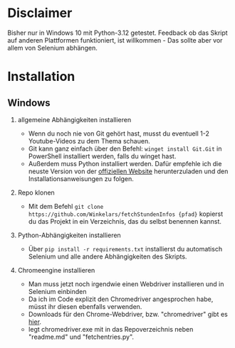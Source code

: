 # Disclaimer
Bisher nur in Windows 10 mit Python-3.12 getestet.
Feedback ob das Skript auf anderen Plattformen funktioniert, ist willkommen - Das sollte aber vor allem von Selenium abhängen.

# Installation
## Windows
1. allgemeine Abhängigkeiten installieren
    - Wenn du noch nie von Git gehört hast, musst du eventuell 1-2 Youtube-Videos zu dem Thema schauen.
    - Git kann ganz einfach über den Befehl: ```winget install Git.Git``` in PowerShell installiert werden, falls du winget hast.
    - Außerdem muss Python installiert werden. Dafür empfehle ich die neuste Version von der [offiziellen Website](https://www.python.org/downloads/) herunterzuladen und den Installationsanweisungen zu folgen.

2. Repo klonen
    - Mit dem Befehl ```git clone https://github.com/Winkelars/fetchStundenInfos {pfad}``` kopierst du das Projekt in ein Verzeichnis, das du selbst benennen kannst. 

3. Python-Abhängigkeiten installieren
    - Über ```pip install -r requirements.txt``` installierst du automatisch Selenium und alle andere Abhängigkeiten des Skripts.

4. Chromeengine installieren
    - Man muss jetzt noch irgendwie einen Webdriver installieren und in Selenium einbinden
    - Da ich im Code explizit den Chromedriver angesprochen habe, müsst ihr diesen ebenfalls verwenden.
    - Downloads für den Chrome-Webdriver, bzw. "chromedriver" gibt es [hier](https://googlechromelabs.github.io/chrome-for-testing/).
    - legt chromedriver.exe mit in das Repoverzeichnis neben "readme.md" und "fetchentries.py".